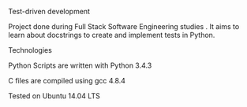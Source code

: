 Test-driven development

Project done during Full Stack Software Engineering studies . It aims to learn about docstrings to create and implement tests in Python.



Technologies

Python Scripts are written with Python 3.4.3

C files are compiled using gcc 4.8.4

Tested on Ubuntu 14.04 LTS
